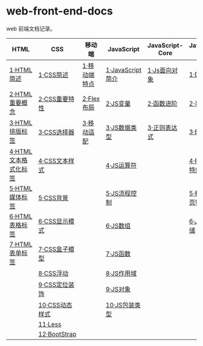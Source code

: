 # web-front-end-docs

web 前端文档记录。



| HTML                                                        | CSS                                            | 移动端                                        | JavaScript                                             | JavaScript-Core                                | JavaScript-Web                                        | jQuery                                                   | AJAX                                             |
| ----------------------------------------------------------- | ---------------------------------------------- | --------------------------------------------- | ------------------------------------------------------ | ---------------------------------------------- | ----------------------------------------------------- | -------------------------------------------------------- | ------------------------------------------------ |
| [1·HTML简述](./docs/html/1·HTML简述.md)                     | [1·CSS简述](./docs/css/1·CSS简述.md)           | [1·移动端特点](./docs/mobile/1·移动端特点.md) | [1·JavaScript简介](./docs/js/base/1·JavaScript简介.md) | [1·Js面向对象](./docs/js/core/1·Js面向对象.md) | [1·DOM](./docs/js/web/1·DOM.md)                       | [1·jQuery简介](docs/js/jquery/1·jQuery简介.md)           | [1·AJAX简介](./docs/js/ajax/1·AJAX简介.md)       |
| [2·HTML重要概念](./docs/html/2·HTML重要概念.md)             | [2·CSS重要特性](./docs/css/2·CSS重要特性.md)   | [2·Flex布局](./docs/mobile/2·Flex布局.md)     | [2·JS变量](./docs/js/base/2·JS变量.md)                 | [2·函数进阶](./docs/js/core/2·函数进阶.md)     | [2·事件高级](./docs/js/web/2·事件高级.md)             | [2·jQuery选择器](docs/js/jquery/2·jQuery选择器.md)       | [2·模板引擎](./docs/js/ajax/2·模板引擎.md)       |
| [3·HTML排版标签](./docs/html/3·HTML排版标签.md)             | [3·CSS选择器](./docs/css/3·CSS选择器.md)       | [3·移动适配](./docs/mobile/3·移动适配.md)     | [3·JS数据类型](./docs/js/base/3·JS数据类型.md)         | [3·正则表达式](./docs/js/core/3·正则表达式.md) | [3·BOM](./docs/js/web/3·BOM.md)                       | [3·jQuery样式](docs/js/jquery/3·jQuery样式.md)           | [3·AJAX加强](./docs/js/ajax/3·AJAX加强.md)       |
| [4·HTML文本格式化标签](./docs/html/4·HTML文本格式化标签.md) | [4·CSS文本样式](./docs/css/4·CSS文本样式.md)   |                                               | [4·JS运算符](./docs/js/base/4·JS运算符.md)             |                                                | [4·PC端网页特效](./docs/js/web/4·PC端网页特效.md)     | [4·jQueryDOM](./docs/js/jquery/4·jQueryDOM.md)           | [4·跨域与JSONP](./docs/js/ajax/4·跨域与JSONP.md) |
| [5·HTML媒体标签](./docs/html/5·HTML媒体标签.md)             | [5·CSS背景](./docs/css/5·CSS背景.md)           |                                               | [5·JS流程控制](./docs/js/base/5·JS流程控制.md)         |                                                | [5·移动端网页特效](./docs/js/web/5·移动端网页特效.md) | [5·jQuery其他方法](./docs/js/jquery/5·jQuery其他方法.md) |                                                  |
| [6·HTML表格标签](./docs/html/6·HTML表格标签.md)             | [6·CSS显示模式](./docs/css/6·CSS显示模式.md)   |                                               | [6·JS数组](./docs/js/base/6·JS数组.md)                 |                                                | [6·JS本地存储](./docs/js/web/6·JS本地存储.md)         |                                                          |                                                  |
| [7·HTML表单标签](./docs/html/7·HTML表单标签.md)             | [7·CSS盒子模型](./docs/css/7·CSS盒子模型.md)   |                                               | [7·JS函数](./docs/js/base/7·JS函数.md)                 |                                                |                                                       |                                                          |                                                  |
|                                                             | [8·CSS浮动](./docs/css/8·CSS浮动.md)           |                                               | [8·JS作用域](./docs/js/base/8·JS作用域.md)             |                                                |                                                       |                                                          |                                                  |
|                                                             | [9·CSS定位装饰](./docs/css/9·CSS定位装饰.md)   |                                               | [9·JS对象](./docs/js/base/9·JS对象.md)                 |                                                |                                                       |                                                          |                                                  |
|                                                             | [10·CSS动态样式](./docs/css/10·CSS动态样式.md) |                                               | [10·JS包装类型](./docs/js/base/10·JS包装类型.md)       |                                                |                                                       |                                                          |                                                  |
|                                                             | [11·Less](./docs/css/11·Less.md)               |                                               |                                                        |                                                |                                                       |                                                          |                                                  |
|                                                             | [12·BootStrap](./docs/css/12·BootStrap.md)     |                                               |                                                        |                                                |                                                       |                                                          |                                                  |
